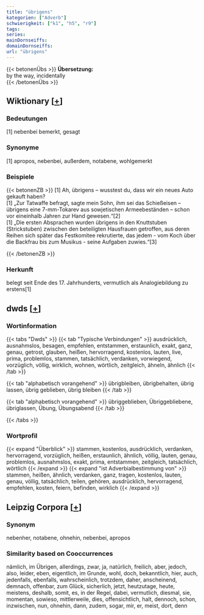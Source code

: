 ```yaml
---
title: "übrigens"
kategorien: ["Adverb"]
schwierigkeit: ["k1", "h5", "r9"]
tags:
series:
mainDornseiffs:
domainDornseiffs:
url: "übrigens"
---
```


{{< betonenÜbs >}}
**Übersetzung:**  
by the way, incidentally  
{{< /betonenÜbs >}}

## Wiktionary [[+](https://de.wiktionary.org/wiki/übrigens)]

### Bedeutungen
[1] nebenbei bemerkt, gesagt  

### Synonyme
[1] apropos, nebenbei, außerdem, notabene, wohlgemerkt  

### Beispiele
{{< betonenZB >}}
[1] Ah, übrigens – wusstest du, dass wir ein neues Auto gekauft haben?  
[1] „Zur Tatwaffe befragt, sagte mein Sohn, ihm sei das Schießeisen – übrigens eine 7-mm-Tokarev aus sowjetischen Armeebeständen – schon vor eineinhalb Jahren zur Hand gewesen.“[2]  
[1] „Die ersten Absprachen wurden übrigens in den Knuttstuben (Strickstuben) zwischen den beteiligten Hausfrauen getroffen, aus deren Reihen sich später das Festkomitee rekrutierte, das jedem - vom Koch über die Backfrau bis zum Musikus - seine Aufgaben zuwies.“[3]  

{{< /betonenZB >}}
### Herkunft
belegt seit Ende des 17. Jahrhunderts, vermutlich als Analogiebildung zu erstens[1]  



## dwds [[+](https://www.dwds.de/wb/übrigens)]

### Wortinformation
{{< tabs "Dwds" >}}
{{< tab "Typische Verbindungen" >}}
ausdrücklich, ausnahmslos, besagen, empfehlen, entstammen, erstaunlich, exakt, ganz, genau, getrost, glauben, heißen, hervorragend, kostenlos, lauten, live, prima, problemlos, stammen, tatsächlich, verdanken, vorwiegend, vorzüglich, völlig, wirklich, wohnen, wörtlich, zeitgleich, ähneln, ähnlich
{{< /tab >}}

{{< tab "alphabetisch vorangehend" >}}
übrigbleiben, übrigbehalten, übrig lassen, übrig geblieben, übrig bleiben
{{< /tab >}}

{{< tab "alphabetisch vorangehend" >}}
übriggeblieben, Übriggebliebene, übriglassen, Übung, Übungsabend
{{< /tab >}}

{{< /tabs >}}

### Wortprofil
{{< expand "Überblick" >}} stammen, kostenlos, ausdrücklich, verdanken, hervorragend, vorzüglich, heißen, erstaunlich, ähnlich, völlig, lauten, genau, problemlos, ausnahmslos, exakt, prima, entstammen, zeitgleich, tatsächlich, wörtlich {{< /expand >}}
{{< expand "ist Adverbialbestimmung von" >}} stammen, heißen, ähnlich, verdanken, ganz, tragen, kostenlos, lauten, genau, völlig, tatsächlich, teilen, gehören, ausdrücklich, hervorragend, empfehlen, kosten, feiern, befinden, wirklich {{< /expand >}}

## Leipzig Corpora [[+](https://corpora.uni-leipzig.de/en/res?word=übrigens&corpusId=deu_newscrawl-public_2018)]


### Synonym
nebenher, notabene, ohnehin, nebenbei, apropos


### Similarity based on Cooccurrences
nämlich, im Übrigen, allerdings, zwar, ja, natürlich, freilich, aber, jedoch, also, leider, eben, eigentlich, im Grunde, wohl, doch, bekanntlich, hier, auch, jedenfalls, ebenfalls, wahrscheinlich, trotzdem, daher, anscheinend, demnach, offenbar, zum Glück, sicherlich, jetzt, heutzutage, heute, meistens, deshalb, somit, es, in der Regel, dabei, vermutlich, diesmal, sie, momentan, sowieso, mittlerweile, dies, offensichtlich, halt, dennoch, schon, inzwischen, nun, ohnehin, dann, zudem, sogar, mir, er, meist, dort, denn

